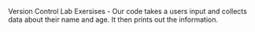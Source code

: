 Version Control Lab Exersises - Our code takes a users input and collects data about their name and age. It then prints out the information.
